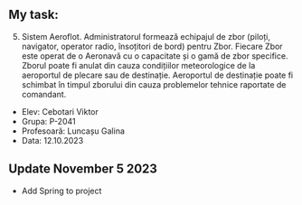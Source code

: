 ## My task:

5. Sistem Aeroflot. Administratorul formează echipajul de zbor (piloți, navigator, operator radio, însoțitori de bord)
   pentru Zbor. Fiecare Zbor este operat de o Aeronavă cu o capacitate și o gamă de zbor specifice. Zborul poate fi
   anulat din cauza condițiilor meteorologice de la aeroportul de plecare sau de destinație. Aeroportul de destinație
   poate fi schimbat în timpul zborului din cauza problemelor tehnice raportate de comandant.

- Elev: Cebotari Viktor 
- Grupa: P-2041
- Profesoară: Luncașu Galina
- Data: 12.10.2023

## Update November 5 2023
- Add Spring to project